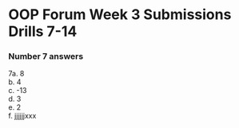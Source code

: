 # OOP Forum Week 3 Submissions Drills 7-14
### Number 7 answers
7a. 8 <br />
b. 4 <br />
c. -13 <br />
d. 3 <br />
e. 2 <br />
f. jjjjjjxxx <br />